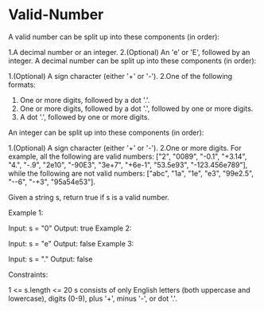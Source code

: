 # Valid-Number
A valid number can be split up into these components (in order):

1.A decimal number or an integer.
2.(Optional) An 'e' or 'E', followed by an integer.
A decimal number can be split up into these components (in order):

1.(Optional) A sign character (either '+' or '-').
2.One of the following formats:
   1. One or more digits, followed by a dot '.'.
   2. One or more digits, followed by a dot '.', followed by one or more digits.
   3. A dot '.', followed by one or more digits.

An integer can be split up into these components (in order):

1.(Optional) A sign character (either '+' or '-').
2.One or more digits.
For example, all the following are valid numbers: ["2", "0089", "-0.1", "+3.14", "4.", "-.9", "2e10", "-90E3", "3e+7", "+6e-1", "53.5e93", "-123.456e789"], while the following are not valid numbers: ["abc", "1a", "1e", "e3", "99e2.5", "--6", "-+3", "95a54e53"].

Given a string s, return true if s is a valid number.

 

Example 1:

Input: s = "0"
Output: true
Example 2:

Input: s = "e"
Output: false
Example 3:

Input: s = "."
Output: false
 

Constraints:

1 <= s.length <= 20
s consists of only English letters (both uppercase and lowercase), digits (0-9), plus '+', minus '-', or dot '.'.
